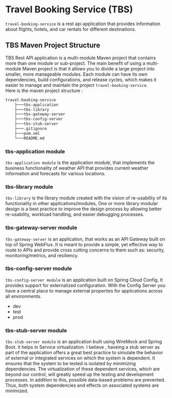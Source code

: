 # Travel Booking Service (TBS)
`travel-booking-service` is a rest api application that provides information about flights, hotels, and car rentals for different destinations.

## TBS Maven Project Structure
TBS Rest API application is a multi-module Maven project that contains more than one module or sub-project. The main benefit of using a multi-module Maven project is that it allows you to divide a large project into smaller, more manageable modules. Each module can have its own dependencies, build configurations, and release cycles, which makes it easier to manage and maintain the project `travel-booking-service`.  <br>Here is the maven project structure : 
```bash
travel-booking-service
    ├───tbs-application
    ├───tbs-library
    ├───tbs-gateway-server
    ├───tbs-config-server
    ├───tbs-stub-server
    ├───.gitignore
    ├───pom.xml
    └───README.md
```
### tbs-application module
`tbs-application module` is the application module, that implements the business functionality of weather API that provides current weather information and forecasts for various locations.
### tbs-library module
`tbs-library` is the library module created with the vision of re-usability of its functionality in other applications/modules, One or more library modular design is a best practice to improve the design process by allowing better re-usability, workload handling, and easier debugging processes.
### tbs-gateway-server module
`tbs-gateway-server` is an application, that works as an API Gateway built on top of Spring WebFlux. It is meant to provide a simple, yet effective way to route to APIs and provide cross cutting concerns to them such as: security, monitoring/metrics, and resiliency.
### tbs-config-server module
`tbs-config-server module` is an application built on Spring Cloud Config. It provides support for externalized configuration. With the Config Server you have a central place to manage external properties for applications across all environments.
* dev
* test
* prod
### tbs-stub-server module
`tbs-stub-server module` is an application built using WireMock and Spring Boot. it helps in Service virtualization. I believe , haveing a stub server as part of the application offers a great best practice to simulate the behavior of external or integrated services on which the system is dependent. It ensures that the system to be tested is isolated by minimizing dependencies. The virtualization of these dependent services, which are beyond our control, will greatly speed up the testing and development processes. In addition to this, possible data-based problems are prevented. Thus, both system dependencies and effects on associated systems are minimized.

